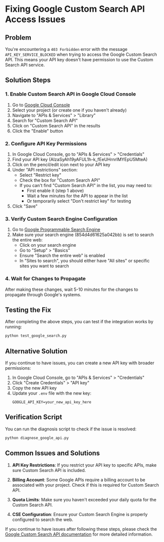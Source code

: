 # Fixing Google Custom Search API Access Issues

## Problem
You're encountering a `403 Forbidden` error with the message `API_KEY_SERVICE_BLOCKED` when trying to access the Google Custom Search API. This means your API key doesn't have permission to use the Custom Search API service.

## Solution Steps

### 1. Enable Custom Search API in Google Cloud Console

1. Go to [Google Cloud Console](https://console.cloud.google.com/)
2. Select your project (or create one if you haven't already)
3. Navigate to "APIs & Services" > "Library"
4. Search for "Custom Search API"
5. Click on "Custom Search API" in the results
6. Click the "Enable" button

### 2. Configure API Key Permissions

1. In Google Cloud Console, go to "APIs & Services" > "Credentials"
2. Find your API key (AIzaSyAh19yAFUL1h-k_fEeUHrnrIMYEpU5MteA)
3. Click on the pencil/edit icon next to your API key
4. Under "API restrictions" section:
   - Select "Restrict key"
   - Check the box for "Custom Search API"
   - If you can't find "Custom Search API" in the list, you may need to:
     - First enable it (step 1 above)
     - Wait a few minutes for the API to appear in the list
     - Or temporarily select "Don't restrict key" for testing
5. Click "Save"

### 3. Verify Custom Search Engine Configuration

1. Go to [Google Programmable Search Engine](https://programmablesearchengine.google.com/)
2. Make sure your search engine (854d4d61625a042bb) is set to search the entire web:
   - Click on your search engine
   - Go to "Setup" > "Basics"
   - Ensure "Search the entire web" is enabled
   - In "Sites to search", you should either have "All sites" or specific sites you want to search

### 4. Wait for Changes to Propagate

After making these changes, wait 5-10 minutes for the changes to propagate through Google's systems.

## Testing the Fix

After completing the above steps, you can test if the integration works by running:

```bash
python test_google_search.py
```

## Alternative Solution

If you continue to have issues, you can create a new API key with broader permissions:

1. In Google Cloud Console, go to "APIs & Services" > "Credentials"
2. Click "Create Credentials" > "API key"
3. Copy the new API key
4. Update your `.env` file with the new key:
   ```
   GOOGLE_API_KEY=your_new_api_key_here
   ```

## Verification Script

You can run the diagnosis script to check if the issue is resolved:

```bash
python diagnose_google_api.py
```

## Common Issues and Solutions

1. **API Key Restrictions**: If you restrict your API key to specific APIs, make sure Custom Search API is included.

2. **Billing Account**: Some Google APIs require a billing account to be associated with your project. Check if this is required for Custom Search API.

3. **Quota Limits**: Make sure you haven't exceeded your daily quota for the Custom Search API.

4. **CSE Configuration**: Ensure your Custom Search Engine is properly configured to search the web.

If you continue to have issues after following these steps, please check the [Google Custom Search API documentation](https://developers.google.com/custom-search/v1/overview) for more detailed information.